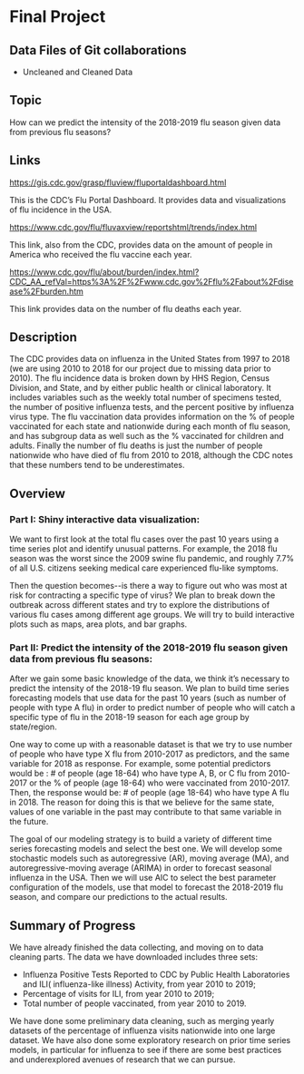 # Final Project

## Data Files of Git collaborations

- Uncleaned and Cleaned Data

## Topic
How can we predict the intensity of the 2018-2019 flu season given data from previous flu seasons?

## Links
https://gis.cdc.gov/grasp/fluview/fluportaldashboard.html

This is the CDC’s Flu Portal Dashboard. It provides data and visualizations of flu incidence in the USA.

https://www.cdc.gov/flu/fluvaxview/reportshtml/trends/index.html

This link, also from the CDC, provides data on the amount of people in America who received the flu vaccine each year.

https://www.cdc.gov/flu/about/burden/index.html?CDC_AA_refVal=https%3A%2F%2Fwww.cdc.gov%2Fflu%2Fabout%2Fdisease%2Fburden.htm

This link provides data on the number of flu deaths each year.

## Description 

The CDC provides data on influenza in the United States from 1997 to 2018 (we are using 2010 to 2018 for our project due to missing data prior to 2010). The flu incidence data is broken down by HHS Region, Census Division, and State, and by either public health or clinical laboratory. It includes variables such as the weekly total number of specimens tested, the number of positive influenza tests, and the percent positive by influenza virus type. The flu vaccination data provides information on the % of people vaccinated for each state and nationwide during each month of flu season, and has subgroup data as well such as the % vaccinated for children and adults. Finally the number of flu deaths is just the number of people nationwide who have died of flu from 2010 to 2018, although the CDC notes that these numbers tend to be underestimates.

## Overview

### Part I: Shiny interactive data visualization:

We want to first look at the total flu cases over the past 10 years using a time series plot and identify unusual patterns. For example, the 2018 flu season was the worst since the 2009 swine flu pandemic, and roughly 7.7% of all U.S. citizens seeking medical care experienced flu-like symptoms. 

Then the question becomes--is there a way to figure out who was most at risk for contracting a specific type of virus? We plan to break down the outbreak across different states and try to explore the distributions of various flu cases among different age groups. We will try to build interactive plots such as maps, area plots, and bar graphs.

### Part II: Predict the intensity of the 2018-2019 flu season given data from previous flu seasons: 

After we gain some basic knowledge of the data, we think it’s necessary to predict the intensity of the 2018-19 flu season. We plan to build time series forecasting models that use data for the past 10 years (such as number of people with type A flu) in order to predict number of people who will catch a specific type of flu in the 2018-19 season for each age group by state/region. 

One way to come up with a reasonable dataset is that we try to use number of people who have type X flu from 2010-2017 as predictors, and the same variable for 2018 as response. For example, some potential predictors would be : # of people (age 18-64) who have type A, B, or C flu from 2010-2017 or the % of people (age 18-64) who were vaccinated from 2010-2017. Then, the response would be: # of people (age 18-64) who have type A flu in 2018. The reason for doing this is that we believe for the same state, values of one variable in the past may contribute to that same variable in the future.

The goal of our modeling strategy is to build a variety of different time series forecasting models and select the best one. We will develop some stochastic models such as autoregressive (AR), moving average (MA), and autoregressive-moving average (ARIMA) in order to forecast seasonal influenza in the USA. Then we will use AIC to select the best parameter configuration of the models, use that model to forecast the 2018-2019 flu season, and compare our predictions to the actual results.

## Summary of Progress

We have already finished the data collecting, and moving on to data cleaning parts. The data we have downloaded includes three sets:
- Influenza Positive Tests Reported to CDC by Public Health Laboratories and ILI( influenza-like illness) Activity, from year 2010 to 2019;
- Percentage of visits for ILI, from year 2010 to 2019;
- Total number of people vaccinated, from year 2010 to 2019.

We have done some preliminary data cleaning, such as merging yearly datasets of the percentage of influenza visits nationwide into one large dataset. We have also done some exploratory research on prior time series models, in particular for influenza to see if there are some best practices and underexplored avenues of research that we can pursue. 
